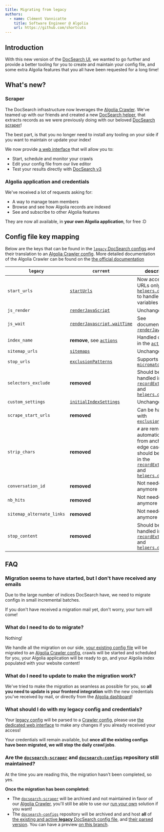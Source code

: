 ```yaml
---
title: Migrating from legacy
authors:
  - name: Clément Vannicatte
    title: Software Engineer @ Algolia
    url: https://github.com/shortcuts
---
```


## Introduction

With this new version of the [DocSearch UI][1], we wanted to go further and provide a better tooling for you to create and maintain your config file, and some extra Algolia features that you all have been requested for a long time!

## What's new?

### Scraper

The DocSearch infrastructure now leverages the [Algolia Crawler][2]. We've teamed up with our friends and created a new [DocSearch helper][4], that extracts records as we were previously doing with our beloved [DocSearch scraper][3]!

The best part, is that you no longer need to install any tooling on your side if you want to maintain or update your index!

We now provide [a web interface][7] that will allow you to:

- Start, schedule and monitor your crawls
- Edit your config file from our live editor
- Test your results directly with [DocSearch v3][1]

### Algolia application and credentials

We've received a lot of requests asking for:

- A way to manage team members
- Browse and see how Algolia records are indexed
- See and subscribe to other Algolia features

They are now all available, in **your own Algolia application**, for free :D

## Config file key mapping

Below are the keys that can be found in the [`legacy` DocSearch configs][14] and their translation to an [Algolia Crawler config][16]. More detailed documentation of the Algolia Crawler can be found on the [the official documentation][15]

| `legacy` | `current` | description |
| --- | --- | --- |
| `start_urls` | [`startUrls`][20] | Now accepts URLs only, see [`helpers.docsearch`][30] to handle custom variables |
| `js_render` | [`renderJavaScript`][21] | Unchanged |
| `js_wait` | [`renderJavascript.waitTime`][22] | See documentation of [`renderJavaScript`][21] |
| `index_name` | **remove**, see [`actions`][23] | Handled directly in the [`actions`][23] |
| `sitemap_urls` | [`sitemaps`][24] | Unchanged |
| `stop_urls` | [`exclusionPatterns`][25] | Supports [`micromatch`][27] |
| `selectors_exclude` | **removed** | Should be handled in the [`recordExtractor`][28] and [`helpers.docsearch`][29] |
| `custom_settings` | [`initialIndexSettings`][26] | Unchanged |
| `scrape_start_urls` | **removed** | Can be handled with [`exclusionPatterns`][25] |
| `strip_chars` | **removed** | `#` are removed automatically from anchor links, edge cases should be handled in the [`recordExtractor`][28] and [`helpers.docsearch`][29] |
| `conversation_id` | **removed** | Not needed anymore |
| `nb_hits` | **removed** | Not needed anymore |
| `sitemap_alternate_links` | **removed** | Not needed anymore |
| `stop_content` | **removed** | Should be handled in the [`recordExtractor`][28] and [`helpers.docsearch`][29] |

## FAQ

### Migration seems to have started, but I don't have received any emails

Due to the large number of indices DocSearch have, we need to migrate configs in small incremental batches.

If you don't have received a migration mail yet, don't worry, your turn will come!

### What do I need to do to migrate?

Nothing!

We handle all the migration on our side, [your existing config file][11] will be migrated to an [Algolia Crawler config][12], crawls will be started and scheduled for you, your Algolia application will be ready to go, and your Algolia index populated with your website content!

### What do I need to update to make the migration work?

We've tried to make the migration as seamless as possible for you, so **all you need to update is your frontend integration** with the new credentials you've received by mail, or directly from the [Algolia dashboard][13]!

### What should I do with my legacy config and credentials?

Your [legacy config][11] will be parsed to a [Crawler config][12], please use [the dedicated web interface][7] to make any changes if you already received your access!

Your credentials will remain available, but **once all the existing configs have been migrated, we will stop the daily crawl jobs**.

### Are the [`docsearch-scraper`][8] and [`docsearch-configs`][9] repository still maintained?

At the time you are reading this, the migration hasn't been completed, so yes.

**Once the migration has been completed:**

- The [`docsearch-scraper`][8] will be archived and not maintained in favor of our [Algolia Crawler][2], you'll still be able to use our [run your own][3] solution if you want!
- The [`docsearch-configs`][9] repository will be archived and and host **all** of [the existing and active **legacy** DocSearch config file][11], and [their parsed version][12]. You can have a preview [on this branch][10].

[1]: DocSearch-v3
[2]: https://www.algolia.com/products/search-and-discovery/crawler/
[3]: legacy/run-your-own
[4]: helpers.docsearch
[7]: https://crawler.algolia.com/
[8]: https://github.com/algolia/docsearch-scraper
[9]: https://github.com/algolia/docsearch-configs
[10]: https://github.com/algolia/docsearch-configs/tree/feat/crawler
[11]: https://github.com/algolia/docsearch-configs
[12]: https://github.com/algolia/docsearch-configs/tree/feat/crawler/crawler-configs
[13]: https://www.algolia.com/dashboard
[14]: /docs/legacy/config-file
[15]: https://www.algolia.com/doc/tools/crawler/getting-started/overview/
[16]: https://www.algolia.com/doc/tools/crawler/apis/configuration/
[20]: https://www.algolia.com/doc/tools/crawler/apis/configuration/start-urls/
[21]: https://www.algolia.com/doc/tools/crawler/apis/configuration/render-java-script/
[22]: https://www.algolia.com/doc/tools/crawler/apis/configuration/render-java-script/#parameter-param-waittime
[23]: https://www.algolia.com/doc/tools/crawler/apis/configuration/actions/#parameter-param-indexname
[24]: https://www.algolia.com/doc/tools/crawler/apis/configuration/sitemaps/
[25]: https://www.algolia.com/doc/tools/crawler/apis/configuration/exclusion-patterns/
[26]: https://www.algolia.com/doc/tools/crawler/apis/configuration/initial-index-settings/
[27]: https://github.com/micromatch/micromatch
[28]: https://www.algolia.com/doc/tools/crawler/apis/configuration/actions/#parameter-param-recordextractor
[29]: helpers.docsearch
[30]: helpers.docsearch#with-custom-variables
